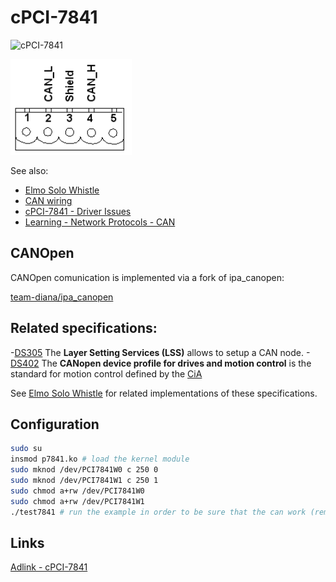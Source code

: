 # cPCI-7841

![cPCI-7841](http://www.adlinktech.com/PD/photo/display/PCI-7841+cPCI-7841/PCI-7841+cPCI-7841_bimg_en_2.jpg)

![pinout](/uploads/cpci7841pinout.png)

See also: 
 - [Elmo Solo Whistle](elmo_solo_whistle.md)
 - [CAN wiring](can-wiring.md)
 - [cPCI-7841 - Driver Issues](cpci-7841-driver.md)
 - [Learning - Network Protocols - CAN](http://0.0.0.0:8080/en/#!pages/network_protocols_learning.md#CAN)

## CANOpen

CANOpen comunication is implemented via a fork of ipa_canopen:

[team-diana/ipa_canopen](https://github.com/team-diana/ipa_canopen)

## Related specifications:

 -[DS305](http://www.canopensolutions.com/english/about_canopen/lss.shtml)
  The **Layer Setting Services (LSS)** allows to setup a CAN node.
 -[DS402](http://www.can-cia.org/index.php?id=530)
  The **CANopen device profile for drives and motion control** is the standard for motion control defined 
  by the [CiA](http://www.can-cia.org/)
 
See [Elmo Solo Whistle](elmo_solo_whistle.md) for related implementations of these specifications.

## Configuration

```bash
sudo su
insmod p7841.ko # load the kernel module
sudo mknod /dev/PCI7841W0 c 250 0
sudo mknod /dev/PCI7841W1 c 250 1
sudo chmod a+rw /dev/PCI7841W0
sudo chmod a+rw /dev/PCI7841W1 
./test7841 # run the example in order to be sure that the can work (remember to connect the wires between the two ports)
```

## Links

[Adlink - cPCI-7841](http://www.adlinktech.com/PD/web/PD_detail.php?pid=145)
